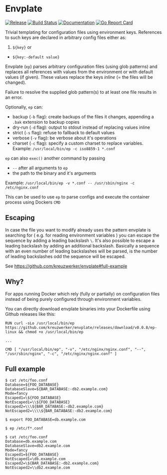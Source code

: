 # Envplate

[![Release](https://img.shields.io/github/v/release/kreuzwerker/envplate)](https://github.com/kreuzwerker/envplate/releases)
[![Build Status](https://github.com/kreuzwerker/envplate/workflows/build/badge.svg)](https://github.com/kreuzwerker/envplate/actions)
[![Documentation](https://godoc.org/github.com/kreuzwerker/envplate?status.svg)](http://godoc.org/github.com/kreuzwerker/envplate) 
[![Go Report Card](https://goreportcard.com/badge/github.com/kreuzwerker/envplate)](https://goreportcard.com/report/github.com/kreuzwerker/envplate) 

Trivial templating for configuration files using environment keys. References to such keys are declared in arbitrary config files either as:

1. `${key}` or
* `${key:-default value}`

Envplate (`ep`) parses arbitrary configuration files (using glob patterns) and replaces all references with values from the environment or with default values (if given). These values replace the keys *inline* (= the files will be changed).

Failure to resolve the supplied glob pattern(s) to at least one file results in an error.

Optionally, `ep` can:

* backup (`-b` flag): create backups of the files it changes, appending a `.bak` extension to backup copies
* dry-run (`-d` flag): output to stdout instead of replacing values inline
* strict (`-s` flag): refuse to fallback to default values
* verbose (`-v` flag): be verbose about it's operations
* charset (`-c` flag): specify a custom charset to replace variables. Example: `/usr/local/bin/ep -c iso8859-1 *.conf`

`ep` can also `exec()` another command by passing

* `--` after all arguments to `ep`
* the path to the binary and it's arguments

Example: `/usr/local/bin/ep -v *.conf -- /usr/sbin/nginx -c /etc/nginx.conf`

This can be used to use `ep` to parse configs and execute the container process using Dockers `CMD`

## Escaping

In case the file you want to modify already uses the pattern envplate is searching for ( e.g. for reading environment variables ) you can escape the sequence by adding a leading backslash `\`. It's also possible to escape a leading backslash by adding an additional backslash. Basically a sequence with an even number of leading backslashes will be parsed, is the number of leading backslashes odd the sequence will be escaped.

See https://github.com/kreuzwerker/envplate#full-example

## Why?

For apps running Docker which rely (fully or partially) on configuration files instead of being purely configured through environment variables.

You can directly download envplate binaries into your Dockerfile using Github releases like this:

```
RUN curl -sLo /usr/local/bin/ep https://github.com/kreuzwerker/envplate/releases/download/v0.0.8/ep-linux && chmod +x /usr/local/bin/ep

...

CMD [ "/usr/local/bin/ep", "-v", "/etc/nginx/nginx.conf", "--", "/usr/sbin/nginx", "-c", "/etc/nginx/nginx.conf" ]
```

## Full example

```
$ cat /etc/foo.conf
Database=${FOO_DATABASE}
DatabaseSlave=${BAR_DATABASE:-db2.example.com}
Mode=fancy
Escaped1=\${FOO_DATABASE}
NotEscaped1=\\${FOO_DATABASE}
Escaped2=\\\${BAR_DATABASE:-db2.example.com}
NotEscaped2=\\\\${BAR_DATABASE:-db2.example.com}

$ export FOO_DATABASE=db.example.com

$ ep /etc/f*.conf

$ cat /etc/foo.conf
Database=db.example.com
DatabaseSlave=db2.example.com
Mode=fancy
Escaped1=${FOO_DATABASE}
NotEscaped1=\db.example.com
Escaped2=\${BAR_DATABASE:-db2.example.com}
NotEscaped2=\\db2.example.com
```
